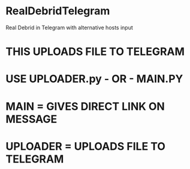 # RealDebridTelegram
Real Debrid in Telegram with alternative hosts input

# THIS UPLOADS FILE TO TELEGRAM
# USE UPLOADER.py - OR - MAIN.PY 

# MAIN = GIVES DIRECT LINK ON MESSAGE
# UPLOADER = UPLOADS FILE TO TELEGRAM
